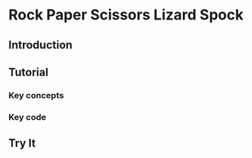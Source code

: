 # Rock Paper Scissors Lizard Spock

## Introduction

## Tutorial

### Key concepts

### Key code

## Try It